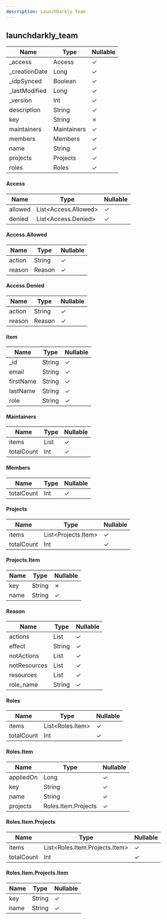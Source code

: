 ```yaml
---
description: LaunchDarkly Team
---
```

launchdarkly_team
-----------------

| **Name**      | **Type**    | **Nullable** |
| ------------- | ----------- | ------------ |
| _access       | Access      | &check;      |
| _creationDate | Long        | &check;      |
| _idpSynced    | Boolean     | &check;      |
| _lastModified | Long        | &check;      |
| _version      | Int         | &check;      |
| description   | String      | &check;      |
| key           | String      | &cross;      |
| maintainers   | Maintainers | &check;      |
| members       | Members     | &check;      |
| name          | String      | &check;      |
| projects      | Projects    | &check;      |
| roles         | Roles       | &check;      |

#### Access
| **Name** | **Type**             | **Nullable** |
| -------- | -------------------- | ------------ |
| allowed  | List<Access.Allowed> | &check;      |
| denied   | List<Access.Denied>  | &check;      |

#### Access.Allowed
| **Name** | **Type** | **Nullable** |
| -------- | -------- | ------------ |
| action   | String   | &check;      |
| reason   | Reason   | &check;      |

#### Access.Denied
| **Name** | **Type** | **Nullable** |
| -------- | -------- | ------------ |
| action   | String   | &check;      |
| reason   | Reason   | &check;      |

#### Item
| **Name**  | **Type** | **Nullable** |
| --------- | -------- | ------------ |
| _id       | String   | &check;      |
| email     | String   | &check;      |
| firstName | String   | &check;      |
| lastName  | String   | &check;      |
| role      | String   | &check;      |

#### Maintainers
| **Name**   | **Type**   | **Nullable** |
| ---------- | ---------- | ------------ |
| items      | List<Item> | &check;      |
| totalCount | Int        | &check;      |

#### Members
| **Name**   | **Type** | **Nullable** |
| ---------- | -------- | ------------ |
| totalCount | Int      | &check;      |

#### Projects
| **Name**   | **Type**            | **Nullable** |
| ---------- | ------------------- | ------------ |
| items      | List<Projects.Item> | &check;      |
| totalCount | Int                 | &check;      |

#### Projects.Item
| **Name** | **Type** | **Nullable** |
| -------- | -------- | ------------ |
| key      | String   | &cross;      |
| name     | String   | &check;      |

#### Reason
| **Name**     | **Type**     | **Nullable** |
| ------------ | ------------ | ------------ |
| actions      | List<String> | &check;      |
| effect       | String       | &check;      |
| notActions   | List<String> | &check;      |
| notResources | List<String> | &check;      |
| resources    | List<String> | &check;      |
| role_name    | String       | &check;      |

#### Roles
| **Name**   | **Type**         | **Nullable** |
| ---------- | ---------------- | ------------ |
| items      | List<Roles.Item> | &check;      |
| totalCount | Int              | &check;      |

#### Roles.Item
| **Name**  | **Type**            | **Nullable** |
| --------- | ------------------- | ------------ |
| appliedOn | Long                | &check;      |
| key       | String              | &check;      |
| name      | String              | &check;      |
| projects  | Roles.Item.Projects | &check;      |

#### Roles.Item.Projects
| **Name**   | **Type**                       | **Nullable** |
| ---------- | ------------------------------ | ------------ |
| items      | List<Roles.Item.Projects.Item> | &check;      |
| totalCount | Int                            | &check;      |

#### Roles.Item.Projects.Item
| **Name** | **Type** | **Nullable** |
| -------- | -------- | ------------ |
| key      | String   | &check;      |
| name     | String   | &check;      |
